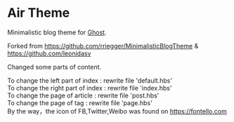 # Air Theme

Minimalistic blog theme for [Ghost](http://github.com/tryghost/ghost/).

Forked from https://github.com/rriegger/MinimalisticBlogTheme & https://github.com/leonidasv   

Changed some parts of content.     

To change the left part of index : rewrite file 'default.hbs'     
To change the right part of index : rewrite file 'index.hbs'   
To change the page of article : rewrite file 'post.hbs'   
To change the page of tag : rewrite file 'page.hbs'    
By the way，the icon of FB,Twitter,Weibo was found on https://fontello.com   

